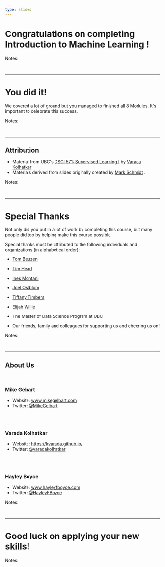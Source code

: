 ```yaml
---
type: slides
---
```


# Congratulations on completing Introduction to Machine Learning !

Notes: 

<br>

---

# You did it!

We covered a lot of ground but you managed to finished all 8 Modules. It's important to celebrate this success. 


Notes:

<br>

---

## Attribution

- Material from UBC's <a href="https://github.com/UBC-MDS/DSCI_571_sup-learn-1" target="_blank">DSCI 571: Supervised Learning I</a> by <a href="https://kvarada.github.io/" target="_blank">Varada Kolhatkar</a>
- Materials derived from slides originally created by <a href="https://www.cs.ubc.ca/~schmidtm/" target="_blank"> Mark Schmidt</a>  .

Notes: 

<br>

---

# Special Thanks 

Not only did you put in a lot of work by completing this course, but many people did too by helping make this course possible. 

Special thanks must be attributed to the following individuals and organizations (in alphabetical order):

- <a href="https://www.tomasbeuzen.com/" target="_blank"> Tom Beuzen</a> 
- <a href="https://betatim.github.io/" target="_blank">Tim Head</a>  
- <a href="https://ines.io/" target="_blank">Ines Montani</a> 
- <a href="https://joelostblom.com/" target="_blank">Joel Ostblom</a> 
- <a href="https://www.tiffanytimbers.com/" target="_blank"> Tiffany Timbers</a> 
- <a href="https://www.linkedin.com/in/elijah-willie-203845b9/?originalSubdomain=ca" target="_blank">Elijah Willie</a>

- The Master of Data Science Program at UBC
- Our friends, family and colleagues for supporting us and cheering us on!

Notes:

<br>

---

## About Us

<br>

### Mike Gebart

- Website: <a href="https://www.mikegelbart.com/" target="_blank">www.mikegelbart.com</a> 
- Twitter: <a href="https://twitter.com/mikegelbart" target="_blank">@MikeGelbart</a> 
<br>
<br>

### Varada Kolhatkar 

- Website: <a href="https://kvarada.github.io/" target="_blank">https://kvarada.github.io/</a> 
- Twitter: <a href="https://twitter.com/varadakolhatkar" target="_blank">@varadakolhatkar</a> 
<br>
<br>

### Hayley Boyce 

- Website: <a href="https://www.hayleyfboyce.com" target="_blank">www.hayleyfboyce.com</a>
- Twitter: <a href="https://twitter.com/hayleyfboyce" target="_blank">@HayleyFBoyce</a> 


Notes: 

<br>

---

# Good luck on applying your new skills!

Notes: 

<br>



